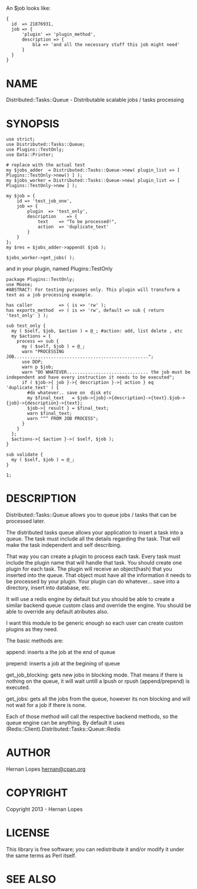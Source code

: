 ## 

An $job looks like:

    {
      id  => 21876931,
      job => {
          'plugin' => 'plugin_method',
          description => {
              bla => 'and all the necessary stuff this job might need'
          }
      }
    }

# NAME

Distributed::Tasks::Queue - Distributable scalable jobs / tasks processing

# SYNOPSIS

    use strict;
    use Distributed::Tasks::Queue;
    use Plugins::TestOnly;
    use Data::Printer;

    # replace with the actual test
    my $jobs_adder  = Distributed::Tasks::Queue->new( plugin_list => [ Plugins::TestOnly->new() ] );
    my $jobs_worker = Distributed::Tasks::Queue->new( plugin_list => [ Plugins::TestOnly->new ] );

    my $job = {
        id => 'test_job_one',
        job => {
            plugin  => 'test_only',
            description    => {
                text    => "To be processed!",
                action  => 'duplicate_text'
            }
        }
    };
    my $res = $jobs_adder->append( $job );

    $jobs_worker->get_jobs( );

and in your plugin, named Plugins::TestOnly

    package Plugins::TestOnly;
    use Moose;
    #ABSTRACT: For testing purposes only. This plugin will transform a text as a job processing example.

    has caller          => ( is => 'rw' );
    has exports_method  => ( is => 'rw', default => sub { return 'test_only' } );

    sub test_only {
      my ( $self, $job, $action ) = @_; #action: add, list delete , etc
      my $actions = {
        process => sub {
          my ( $self, $job ) = @_;
          warn "PROCESSING JOB...................................................";
          use DDP;
          warn p $job;
          warn "DO WHATEVER............................... the job must be independent and have every instruction it needs to be executed";
          if ( $job->{ job }->{ description }->{ action } eq 'duplicate_text' ) {
            #do whatever.. save on  disk etc
            my $final_text   = $job->{job}->{description}->{text}.$job->{job}->{description}->{text};
            $job->{ result } = $final_text;
            warn $final_text;
            warn "^^ FROM JOB PROCESS";
          }
        }
      };
      $actions->{ $action }->( $self, $job );
    }

    sub validate {
      my ( $self, $job ) = @_; 
    }

    1;

# DESCRIPTION

Distributed::Tasks::Queue allows you to queue jobs / tasks that can be processed later.

The distributed tasks queue allows your application to insert a task into a queue. The task must include all the details regarding the task. That will make the task independent and self describing. 

That way you can create a plugin to process each task. Every task must include the plugin name that will handle that task. You should create one plugin for each task. The plugin will receive an object(hash) that you inserted into the queue. That object must have all the information it needs to be processed by your plugin. Your plugin can do whatever... save into a directory, insert into database, etc.

It will use a redis engine by default but you should be able to create a similar backend queue custom class and override the engine. You should be able to override any default atributes also.



I want this module to be generic enough so each user can create custom plugins as they need. 

The basic methods are: 



append: inserts a the job at the end of queue

prepend: inserts a job at the begining of queue

get\_job\_blocking: gets new jobs in blocking mode. That means if there is nothing on the queue, it will wait untill a lpush or rpush (append/prepend) is executed.

get\_jobs: gets all the jobs from the queue, however its non blocking and will not wait for a job if there is none. 



Each of those method will call the respective backend methods, so the queue engine can be anything. By default it uses (Redis::Client).Distributed::Tasks::Queue::Redis 









# AUTHOR

Hernan Lopes <hernan@cpan.org>

# COPYRIGHT

Copyright 2013 - Hernan Lopes

# LICENSE

This library is free software; you can redistribute it and/or modify
it under the same terms as Perl itself.

# SEE ALSO

